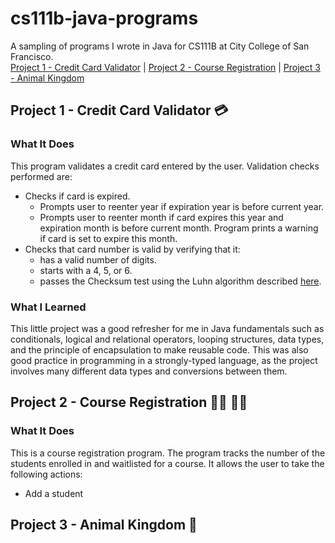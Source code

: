 # cs111b-java-programs
A sampling of programs I wrote in Java for CS111B at City College of San Francisco.  
[Project 1 - Credit Card Validator](#project-1---credit-card-validator-💳) | [Project 2 - Course Registration](#project-2---course-registration-👨‍🎓-👩‍🎓) | [Project 3 - Animal Kingdom](#project-3---animal-kingdom-🐋)

## Project 1 - Credit Card Validator 💳
### What It Does
This program validates a credit card entered by the user. Validation checks performed are:
- Checks if card is expired.
  - Prompts user to reenter year if expiration year is before current year.
  - Prompts user to reenter month if card expires this year and expiration month is before current month. Program prints a warning if card is set to expire this month.
- Checks that card number is valid by verifying that it:
  - has a valid number of digits.
  - starts with a 4, 5, or 6.
  - passes the Checksum test using the Luhn algorithm described [here](https://en.wikipedia.org/wiki/Luhn_algorithm).
### What I Learned
This little project was a good refresher for me in Java fundamentals such as conditionals, logical and relational operators, looping structures, data types, and the principle of encapsulation to make reusable code. This was also good practice in programming in a strongly-typed language, as the project involves many different data types and conversions between them.

## Project 2 - Course Registration 👨‍🎓 👩‍🎓
### What It Does
This is a course registration program. The program tracks the number of the students enrolled in and waitlisted for a course. It allows the user to take the following actions:
- Add a student

## Project 3 - Animal Kingdom 🐋
